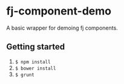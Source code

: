 fj-component-demo
=================

A basic wrapper for demoing fj components.

## Getting started

1. `$ npm install`
2. `$ bower install`
3. `$ grunt`

